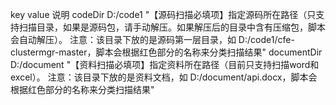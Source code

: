 key	value	说明
codeDir	D:/code1	"【源码扫描必填项】指定源码所在路径（只支持扫描目录，如果是源码包，请手动解压。如果解压后的目录中含有压缩包，脚本会自动解压）。
注意：该目录下放的是源码第一层目录，如 D:/code1/cfe-clustermgr-master，脚本会根据红色部分的名称来分类扫描结果"
documentDir	D:/document	"【资料扫描必填项】指定资料所在路径（目前只支持扫描word和excel）。
注意：该目录下放的是资料文档，如 D:/document/api.docx，脚本会根据红色部分的名称来分类扫描结果"
